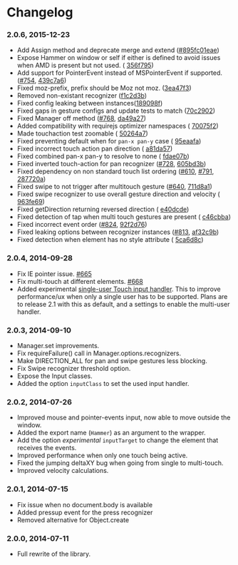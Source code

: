 # Changelog

### 2.0.6, 2015-12-23
- Add Assign method and deprecate merge and extend ([#895](https://github.com/hammerjs/hammer.js/pull/895)[fc01eae](https://github.com/hammerjs/hammer.js/commit/fc01eaea678acc430c664eb374555fbe3d403bdd))
- Expose Hammer on window or self if either is defined to avoid issues when AMD is present but not used. ( [356f795](https://github.com/hammerjs/hammer.js/commit/356f7955b01f3679c29d6c45931679256b45036e))
- Add support for PointerEvent instead of MSPointerEvent if supported. ([#754](https://github.com/hammerjs/hammer.js/issues/754), [439c7a6](https://github.com/hammerjs/hammer.js/commit/439c7a6c46978ab387b4b8289399e904d1c49535))
- Fixed moz-prefix, prefix should be Moz not moz. ([3ea47f3](https://github.com/hammerjs/hammer.js/commit/3ea47f3aebadc9d3bb6bf52bc8402cad135ef8a9))
- Removed non-existant recognizer ([f1c2d3b](https://github.com/hammerjs/hammer.js/commit/f1c2d3bf05f530ae092ecfc2335fceeff0e9eec9))
- Fixed config leaking between instances([189098f](https://github.com/hammerjs/hammer.js/commit/189098ff7736f6ed2fce9a3d3e1f5a3afee085ba))
- Fixed gaps in gesture configs and update tests to match ([70c2902](https://github.com/hammerjs/hammer.js/commit/70c2902d773a750e92ce8c423f8a4165c07eab97))
- Fixed Manager off method ([#768](https://github.com/hammerjs/hammer.js/issues/768), [da49a27](https://github.com/hammerjs/hammer.js/commit/da49a2730779ecc3b4dd147cc418a0df7c70fad9))
- Added compatibility with requirejs optimizer namespaces ( [70075f2](https://github.com/hammerjs/hammer.js/commit/70075f2df1b855f7c6d8d3caac49b9276b88c8d6))
- Made touchaction test zoomable ( [50264a7](https://github.com/hammerjs/hammer.js/commit/50264a70251ca88bbaf7b666401e527eee616de5))
- Fixed preventing default when for `pan-x pan-y` case ( [95eaafa](https://github.com/hammerjs/hammer.js/commit/95eaafadad27bd1b25d20cf976811a451922f1c4))
- Fixed incorrect touch action pan direction ( [a81da57](https://github.com/hammerjs/hammer.js/commit/a81da57a82ebf37e695e7c443e4e2715e7f32856))
- Fixed combined pan-x pan-y to resolve to none ( [fdae07b](https://github.com/hammerjs/hammer.js/commit/fdae07bc2ba3c90aad28da6791b3d5df627bc612))
- Fixed inverted touch-action for pan recognizer ([#728](https://github.com/hammerjs/hammer.js/issues/728), [605bd3b](https://github.com/hammerjs/hammer.js/commit/605bd3beca780be91dd43f9da8b809d155a43d1a))
- Fixed dependency on non standard touch list ordering ([#610](https://github.com/hammerjs/hammer.js/issues/610), [#791](https://github.com/hammerjs/hammer.js/issues/791), [287720a](https://github.com/hammerjs/hammer.js/commit/287720a6e5067e7f28be8b8b3b266d22905361c4))
- Fixed swipe to not trigger after multitouch gesture ([#640](https://github.com/hammerjs/hammer.js/issues/640), [711d8a1](https://github.com/hammerjs/hammer.js/commit/711d8a1df1aa5057ecb536454a36257e3c0d6d91))
- Fixed swipe recognizer to use overall gesture direction and velocity ( [963fe69](https://github.com/hammerjs/hammer.js/commit/963fe697515273fee508414bc29e2656465cea55))
- Fixed getDirection returning reversed direction ( [e40dcde](https://github.com/hammerjs/hammer.js/commit/e40dcde43bdac7a74c8ce5c05a4f62121089cd91))
- Fixed detection of tap when multi touch gestures are present ( [c46cbba](https://github.com/hammerjs/hammer.js/commit/c46cbba1c2cbbf874b59913416858d9dae297e64))
- Fixed incorrect event order ([#824](https://github.com/hammerjs/hammer.js/issues/824), [92f2d76](https://github.com/hammerjs/hammer.js/commit/92f2d76188480d967e738a19cd508d0b94a31329))
- Fixed leaking options between recognizer instances ([#813](https://github.com/hammerjs/hammer.js/issues/813), [af32c9b](https://github.com/hammerjs/hammer.js/commit/af32c9bace3f04bb34bee852ff56a33cc8fc27cd))
- Fixed detection when element has no style attribute ( [5ca6d8c](https://github.com/hammerjs/hammer.js/commit/5ca6d8cbead02c71929a8073e95ddf98e11c0e06))

### 2.0.4, 2014-09-28
- Fix IE pointer issue. [#665](https://github.com/hammerjs/hammer.js/pull/665)
- Fix multi-touch at different elements. [#668](https://github.com/hammerjs/hammer.js/pull/668)
- Added experimental [single-user Touch input handler](src/input/singletouch.js). This to improve performance/ux when only a single user has to be supported. Plans are to release 2.1 with this as default, and a settings to enable the multi-user handler.

### 2.0.3, 2014-09-10
- Manager.set improvements. 
- Fix requireFailure() call in Manager.options.recognizers. 
- Make DIRECTION_ALL for pan and swipe gestures less blocking.
- Fix Swipe recognizer threshold option.
- Expose the Input classes.
- Added the option `inputClass` to set the used input handler.

### 2.0.2, 2014-07-26
- Improved mouse and pointer-events input, now able to move outside the window.
- Added the export name (`Hammer`) as an argument to the wrapper.
- Add the option *experimental* `inputTarget` to change the element that receives the events.
- Improved performance when only one touch being active.
- Fixed the jumping deltaXY bug when going from single to multi-touch.
- Improved velocity calculations.

### 2.0.1, 2014-07-15
- Fix issue when no document.body is available
- Added pressup event for the press recognizer
- Removed alternative for Object.create

### 2.0.0, 2014-07-11
- Full rewrite of the library.
